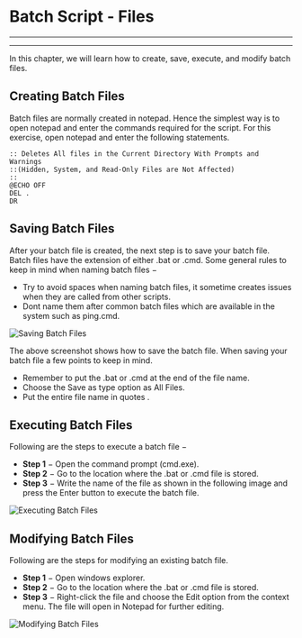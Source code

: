 # Batch Script - Files

---



---

In this chapter, we will learn how to create, save, execute, and modify batch files.

## Creating Batch Files

Batch files are normally created in notepad. Hence the simplest way is to open notepad and enter the commands required for the script. For this exercise, open notepad and enter the following statements.

```
:: Deletes All files in the Current Directory With Prompts and Warnings 
::(Hidden, System, and Read-Only Files are Not Affected) 
:: 
@ECHO OFF 
DEL . 
DR
```

## Saving Batch Files

After your batch file is created, the next step is to save your batch file. Batch files have the extension of either .bat or .cmd. Some general rules to keep in mind when naming batch files −

* Try to avoid spaces when naming batch files, it sometime creates issues when they are called from other scripts.
* Dont name them after common batch files which are available in the system such as ping.cmd.

![Saving Batch Files](imgs/saving_batch_files.jpg)

The above screenshot shows how to save the batch file. When saving your batch file a few points to keep in mind.

* Remember to put the .bat or .cmd at the end of the file name.
* Choose the Save as type option as All Files.
* Put the entire file name in quotes .

## Executing Batch Files

Following are the steps to execute a batch file −

* **Step 1** − Open the command prompt (cmd.exe).
* **Step 2** − Go to the location where the .bat or .cmd file is stored.
* **Step 3** − Write the name of the file as shown in the following image and press the Enter button to execute the batch file.

![Executing Batch Files](imgs/executing_batch_files.jpg)

## Modifying Batch Files

Following are the steps for modifying an existing batch file.

* **Step 1** − Open windows explorer.
* **Step 2** − Go to the location where the .bat or .cmd file is stored.
* **Step 3** − Right-click the file and choose the Edit option from the context menu. The file will open in Notepad for further editing.

![Modifying Batch Files](imgs/modifying_batch_files.jpg)

